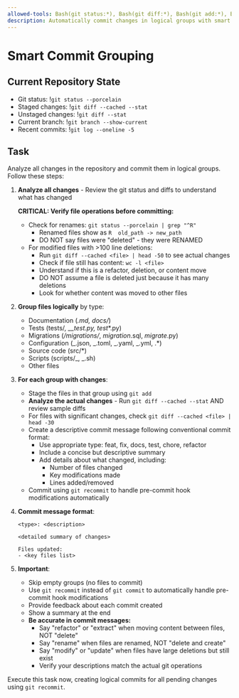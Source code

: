 ```yaml
---
allowed-tools: Bash(git status:*), Bash(git diff:*), Bash(git add:*), Bash(git commit:*), Bash(git recommit:*), Bash(git log:*)
description: Automatically commit changes in logical groups with smart analysis
---
```


# Smart Commit Grouping

## Current Repository State

- Git status: !`git status --porcelain`
- Staged changes: !`git diff --cached --stat`
- Unstaged changes: !`git diff --stat`
- Current branch: !`git branch --show-current`
- Recent commits: !`git log --oneline -5`

## Task

Analyze all changes in the repository and commit them in logical groups. Follow these steps:

1. **Analyze all changes** - Review the git status and diffs to understand what has changed

   **CRITICAL: Verify file operations before committing:**

   - Check for renames: `git status --porcelain | grep "^R"`
     - Renamed files show as `R  old_path -> new_path`
     - DO NOT say files were "deleted" - they were RENAMED
   - For modified files with >100 line deletions:
     - Run `git diff --cached <file> | head -50` to see actual changes
     - Check if file still has content: `wc -l <file>`
     - Understand if this is a refactor, deletion, or content move
     - DO NOT assume a file is deleted just because it has many deletions
     - Look for whether content was moved to other files

2. **Group files logically** by type:

   - Documentation (_.md, docs/_)
   - Tests (tests/_, \_\_test.py, test_\*.py)
   - Migrations (_/migrations/_, _migration_.sql, _migrate_.py)
   - Configuration (_.json, _.toml, _.yaml, _.yml, .\*)
   - Source code (src/\*)
   - Scripts (scripts/_, _.sh)
   - Other files

3. **For each group with changes**:

   - Stage the files in that group using `git add`
   - **Analyze the actual changes** - Run `git diff --cached --stat` AND review sample diffs
   - For files with significant changes, check `git diff --cached <file> | head -30`
   - Create a descriptive commit message following conventional commit format:
     - Use appropriate type: feat, fix, docs, test, chore, refactor
     - Include a concise but descriptive summary
     - Add details about what changed, including:
       - Number of files changed
       - Key modifications made
       - Lines added/removed
   - Commit using `git recommit` to handle pre-commit hook modifications automatically

4. **Commit message format**:

   ```
   <type>: <description>

   <detailed summary of changes>

   Files updated:
   - <key files list>
   ```

5. **Important**:
   - Skip empty groups (no files to commit)
   - Use `git recommit` instead of `git commit` to automatically handle pre-commit hook modifications
   - Provide feedback about each commit created
   - Show a summary at the end
   - **Be accurate in commit messages:**
     - Say "refactor" or "extract" when moving content between files, NOT "delete"
     - Say "rename" when files are renamed, NOT "delete and create"
     - Say "modify" or "update" when files have large deletions but still exist
     - Verify your descriptions match the actual git operations

Execute this task now, creating logical commits for all pending changes using `git recommit`.
